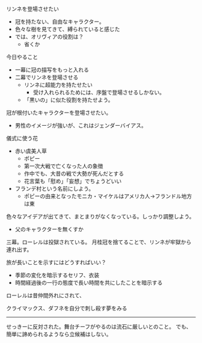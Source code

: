 リンネを登場させたい
- 冠を持たない、自由なキャラクター。
- 色々な樹を見てきて、縛られていると感じた
- では、オリヴィアの役割は？
	- 省くか

今日やること
- 一幕に冠の描写をもっと入れる
- 二幕でリンネを登場させる
	- リンネに超能力を持たせたい
		- 受け入れられるためには、序盤で登場させるしかない。
	- 「黒いの」に似た役割を持たせよう。

冠が根付いたキャラクターを登場させたい。
- 男性のイメージが強いが、これはジェンダーバイアス。

儀式に使う花
- 赤い虞美人草
	- ポピー
	- 第一次大戦で亡くなった人の象徴
	- 作中でも、大昔の戦で大勢が死んだとする
	- 花言葉も「慰め」「妄想」でちょうどいい
- フランデ村という名前にしよう。
	- ポピーの由来となったモニカ・マイケルはアメリカ人→フランドル地方は東

色々なアイデアが出てきて、まとまりがなくなっている。しっかり調整しよう。
- 父のキャラクターを無くすか

三幕。ローレルは投獄されている。
月桂冠を捨てることで、リンネが牢獄から連れ出す。

旅が長いことを示すにはどうすればいい？
- 季節の変化を暗示するセリフ、衣装
- 時間経過後の一行の態度で長い時間を共にしたことを暗示する

ローレルは昔仲間外れにされて、

クライマックス、ダフネを自分で刺し殺す夢をみる

----
せっきーに反対された。舞台チーフがやるのは流石に厳しいとのこと。
でも、簡単に諦められるようなら立候補はしない。